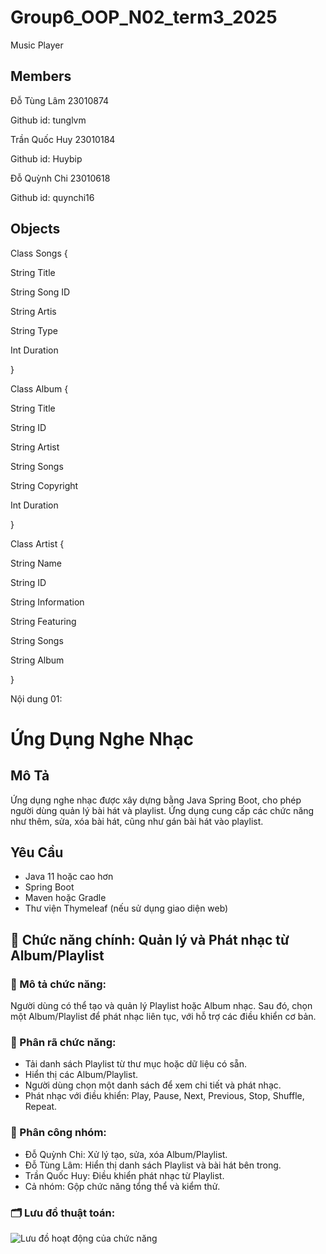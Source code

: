 # Group6_OOP_N02_term3_2025
Music Player

## Members

Đỗ Tùng Lâm 23010874

Github id: tunglvm

Trần Quốc Huy 23010184

Github id: Huybip

Đỗ Quỳnh Chi 23010618

Github id: quynchi16

## Objects

   Class Songs {

String Title

String Song ID

String Artis

String Type

Int Duration

}

   Class Album {

String Title

String ID

String Artist

String Songs

String Copyright

Int Duration

}

   Class Artist {

String Name

String ID

String Information

String Featuring

String Songs

String Album


}

Nội dung 01:

# Ứng Dụng Nghe Nhạc

## Mô Tả
Ứng dụng nghe nhạc được xây dựng bằng Java Spring Boot, cho phép người dùng quản lý bài hát và playlist. Ứng dụng cung cấp các chức năng như thêm, sửa, xóa bài hát, cũng như gán bài hát vào playlist.

## Yêu Cầu
- Java 11 hoặc cao hơn
- Spring Boot
- Maven hoặc Gradle
- Thư viện Thymeleaf (nếu sử dụng giao diện web)


## 🎵 Chức năng chính: Quản lý và Phát nhạc từ Album/Playlist

### 🧩 Mô tả chức năng:
Người dùng có thể tạo và quản lý Playlist hoặc Album nhạc. Sau đó, chọn một Album/Playlist để phát nhạc liên tục, với hỗ trợ các điều khiển cơ bản.

### 🔄 Phân rã chức năng:
- Tải danh sách Playlist từ thư mục hoặc dữ liệu có sẵn.
- Hiển thị các Album/Playlist.
- Người dùng chọn một danh sách để xem chi tiết và phát nhạc.
- Phát nhạc với điều khiển: Play, Pause, Next, Previous, Stop, Shuffle, Repeat.

### 👥 Phân công nhóm:
- Đỗ Quỳnh Chi: Xử lý tạo, sửa, xóa Album/Playlist.
- Đỗ Tùng Lâm: Hiển thị danh sách Playlist và bài hát bên trong.
- Trần Quốc Huy: Điều khiển phát nhạc từ Playlist.
- Cả nhóm: Gộp chức năng tổng thể và kiểm thử.

### 🗂 Lưu đồ thuật toán:

![Lưu đồ hoạt động của chức năng](https://github.com/user-attachments/assets/fd37f07f-0fbc-41b6-a718-de14e5077e92)




